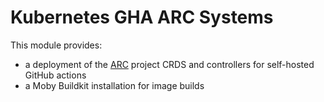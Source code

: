 # Kubernetes GHA ARC Systems

This module provides:
- a deployment of the [ARC](https://docs.github.com/en/actions/hosting-your-own-runners/managing-self-hosted-runners-with-actions-runner-controller/quickstart-for-actions-runner-controller) project CRDS and controllers for self-hosted
  GitHub actions
- a Moby Buildkit installation for image builds

